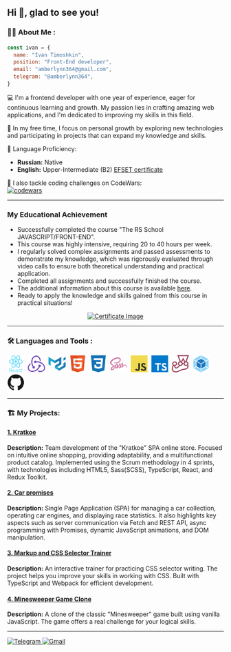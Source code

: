 ## Hi 👋, glad to see you!

### :man_technologist: About Me :
``` javascript
const ivan = {
  name: "Ivan Timoshkin",
  position: "Front-End developer",
  email: "amberlynn364@gmail.com",
  telegram: "@amberlynn364",
}
```

:computer: I'm a frontend developer with one year of experience, eager for continuous learning and growth. My passion lies in crafting amazing web applications, and I'm dedicated to improving my skills in this field.

:book: In my free time, I focus on personal growth by exploring new technologies and participating in projects that can expand my knowledge and skills.

:crossed_flags: Language Proficiency:
- **Russian:** Native
- **English:** Upper-Intermediate (B2) [EFSET certificate](https://www.efset.org/cert/8sk6tg)

:rocket: I also tackle coding challenges on CodeWars: <br>
[![codewars](https://www.codewars.com/users/amberlynn364/badges/large)](https://www.codewars.com/users/amberlynn364)

---

### My Educational Achievement

- Successfully completed the course "The RS School JAVASCRIPT/FRONT-END".
- This course was highly intensive, requiring 20 to 40 hours per week.
- I regularly solved complex assignments and passed assessments to demonstrate my knowledge, which was rigorously evaluated through video calls to ensure both theoretical understanding and practical application.
- Completed all assignments and successfully finished the course.
- The additional information about this course is available <a href="https://rs.school/js/" target="_blank">here</a>.
- Ready to apply the knowledge and skills gained from this course in practical situations!

<div align="center">
  <a href="https://app.rs.school/certificate/5nz7q9iq">
    <img src="https://imageup.ru/img35/4564262/certificate.jpg" alt="Certificate Image" />
  </a>
</div>

---

### :hammer_and_wrench: Languages and Tools :
<div>
  <img src="https://raw.githubusercontent.com/devicons/devicon/55609aa5bd817ff167afce0d965585c92040787a/icons/react/react-original-wordmark.svg" title="React" alt="React" width="40" height="40"/>&nbsp;
  <img src="https://raw.githubusercontent.com/devicons/devicon/master/icons/redux/redux-original.svg" title="Redux" alt="Redux " width="40" height="40"/>&nbsp;
  <img src="https://raw.githubusercontent.com/devicons/devicon/master/icons/materialui/materialui-original.svg" title="Material UI" alt="Material UI" width="40" height="40"/>&nbsp;
  <img src="https://raw.githubusercontent.com/devicons/devicon/master/icons/html5/html5-original.svg" title="HTML5" alt="HTML" width="40" height="40"/>&nbsp;
  <img src="https://raw.githubusercontent.com/devicons/devicon/master/icons/css3/css3-plain.svg"  title="CSS3" alt="CSS" width="40" height="40"/>&nbsp;
  <img src="https://raw.githubusercontent.com/devicons/devicon/55609aa5bd817ff167afce0d965585c92040787a/icons/sass/sass-original.svg"  title="CSS3" alt="SCSS" width="40" height="40"/>&nbsp;
  <img src="https://raw.githubusercontent.com/devicons/devicon/master/icons/javascript/javascript-original.svg" title="JavaScript" alt="JavaScript" width="40" height="40"/>&nbsp;
  <img src="https://raw.githubusercontent.com/devicons/devicon/master/icons/typescript/typescript-original.svg" title="TypeScript" alt="TypeScript" width="40" height="40"/>&nbsp;
  <img src="https://raw.githubusercontent.com/devicons/devicon/master/icons/jest/jest-plain.svg" title="Jest"  alt="Jest" width="40" height="40"/>&nbsp;
  <img src="https://raw.githubusercontent.com/devicons/devicon/master/icons/webpack/webpack-original.svg" title="Webpack"  alt="Webpack" width="40" height="40"/>&nbsp;
  <img src="https://raw.githubusercontent.com/devicons/devicon/master/icons/github/github-original.svg" title="Git" **alt="Git" width="40" height="40"/>
</div>

---

### 🏗️ My Projects:

#### [1. Kratkoe](https://github.com/amberlynn364/Kratkoe)

**Description:** Team development of the "Kratkoe" SPA online store. Focused on intuitive online shopping, providing adaptability, and a multifunctional product catalog. Implemented using the Scrum methodology in 4 sprints, with technologies including HTML5, Sass(SCSS), TypeScript, React, and Redux Toolkit.

#### [2. Car promises](https://github.com/amberlynn364/car-promises)

**Description:** Single Page Application (SPA) for managing a car collection, operating car engines, and displaying race statistics. It also highlights key aspects such as server communication via Fetch and REST API, async programming with Promises, dynamic JavaScript animations, and DOM manipulation.

#### [3. Markup and CSS Selector Trainer](https://github.com/amberlynn364/CSS-selectors-game)

**Description:** An interactive trainer for practicing CSS selector writing. The project helps you improve your skills in working with CSS. Built with TypeScript and Webpack for efficient development.

#### [4. Minesweeper Game Clone](https://github.com/amberlynn364/Minesweeper)

**Description:** A clone of the classic "Minesweeper" game built using vanilla JavaScript. The game offers a real challenge for your logical skills.

---

<div id="badges">
  <a href="https://t.me/amberlynn364" target="_blank"">
    <img src="https://img.shields.io/badge/Telegram-2CA5E0?style=for-the-badge&logo=telegram&logoColor=white" alt="Telegram">
  </a>
  <a href="mailto:amberlynn364@gmail.com" target="_blank">
    <img src="https://img.shields.io/badge/Gmail-D14836?style=for-the-badge&logo=gmail&logoColor=white" alt="Gmail">
  </a>
</div>
